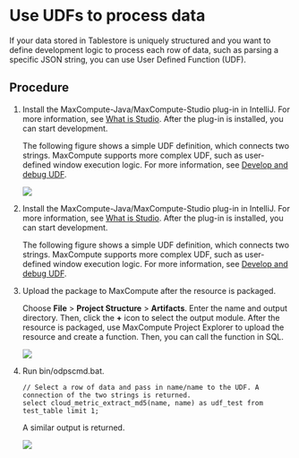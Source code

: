 # Use UDFs to process data

If your data stored in Tablestore is uniquely structured and you want to define development logic to process each row of data, such as parsing a specific JSON string, you can use User Defined Function \(UDF\).

## Procedure

1.  Install the MaxCompute-Java/MaxCompute-Studio plug-in in IntelliJ. For more information, see [What is Studio](https://www.alibabacloud.com/help/doc-detail/50889.htm). After the plug-in is installed, you can start development.

    The following figure shows a simple UDF definition, which connects two strings. MaxCompute supports more complex UDF, such as user-defined window execution logic. For more information, see [Develop and debug UDF](https://www.alibabacloud.com/help/doc-detail/50902.htm).

    ![](https://static-aliyun-doc.oss-accelerate.aliyuncs.com/assets/img/en-US/9645309951/p12003.png)

2.  Install the MaxCompute-Java/MaxCompute-Studio plug-in in IntelliJ. For more information, see [What is Studio](https://partners-intl.aliyun.com/help/doc-detail/50889.htm). After the plug-in is installed, you can start development.

    The following figure shows a simple UDF definition, which connects two strings. MaxCompute supports more complex UDF, such as user-defined window execution logic. For more information, see [Develop and debug UDF](https://partners-intl.aliyun.com/help/doc-detail/50902.htm).

3.  Upload the package to MaxCompute after the resource is packaged.

    Choose **File** \> **Project Structure** \> **Artifacts**. Enter the name and output directory. Then, click the **+** icon to select the output module. After the resource is packaged, use MaxCompute Project Explorer to upload the resource and create a function. Then, you can call the function in SQL.

    ![](https://static-aliyun-doc.oss-accelerate.aliyuncs.com/assets/img/en-US/9645309951/p12004.png)

4.  Run bin/odpscmd.bat.

    ```
    // Select a row of data and pass in name/name to the UDF. A connection of the two strings is returned.
    select cloud_metric_extract_md5(name, name) as udf_test from test_table limit 1;                    
    ```

    A similar output is returned.

    ![](https://static-aliyun-doc.oss-accelerate.aliyuncs.com/assets/img/en-US/0745309951/p12005.png)


